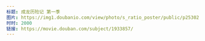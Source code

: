 ```yaml
---
标题: 成龙历险记 第一季
图片: https://img1.doubanio.com/view/photo/s_ratio_poster/public/p2530298328.jpg
时时: 2000
链接: https://movie.douban.com/subject/1933857/
---
```

